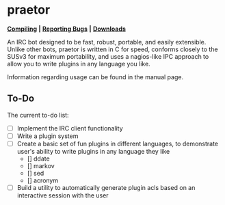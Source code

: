 # praetor

[**Compiling**](https://github.com/Zer0-One/praetor/wiki/How-To-Build-Praetor)
**|** [**Reporting Bugs**](https://github.com/Zer0-One/praetor/wiki/Useful-Bug-Reports)
**|** [**Downloads**](https://whereisjenkins.wtf)

An IRC bot designed to be fast, robust, portable, and easily extensible. Unlike
other bots, praetor is written in C for speed, conforms closely to the SUSv3
for maximum portability, and uses a nagios-like IPC approach to allow you to
write plugins in any language you like.

Information regarding usage can be found in the manual page.

To-Do
-----

The current to-do list:

- [ ] Implement the IRC client functionality
- [ ] Write a plugin system
- [ ] Create a basic set of fun plugins in different languages, to demonstrate
  user's ability to write plugins in any language they like
    - [] ddate
    - [] markov
    - [] sed
    - [] acronym
- [ ] Build a utility to automatically generate plugin acls based on an
  interactive session with the user
